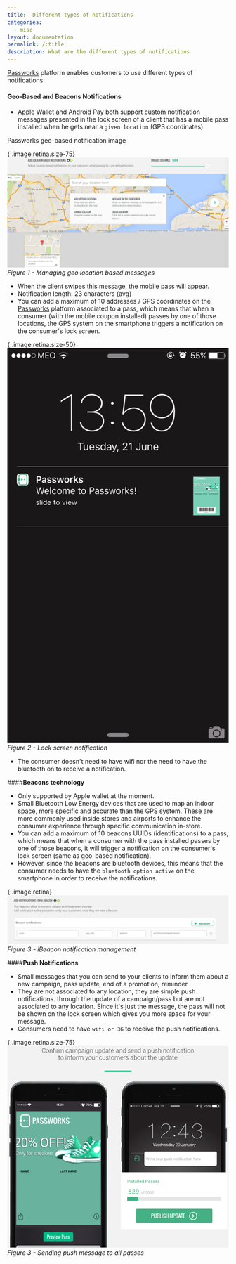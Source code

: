 ```yaml
---
title:  Different types of notifications
categories:
  - misc
layout: documentation
permalink: /:title
description: What are the different types of notifications
---
```



[Passworks](https://www.passworks.io) platform enables customers to use different types of notifications:


#### **Geo-Based and Beacons Notifications**

- Apple Wallet and Android Pay both support custom notification messages presented in the lock screen of a client that has a mobile pass installed when he gets near a `given location` (GPS coordinates).

Passworks geo-based notification image

{:.image.retina.size-75}
![geo-fencing](/assets/images/types-of-notifications/geo-fencing.png)
*Figure 1 - Managing geo location based messages*

- When the client swipes this message, the mobile pass will appear.  
- Notification length: 23 characters (avg)
- You can add a maximum of 10 addresses / GPS coordinates on the [Passworks](https://www.passworks.io) platform associated to a pass, which means that when a consumer (with the mobile coupon installed) passes by one of those locations, the GPS system on the smartphone triggers a notification on the consumer's lock screen.

{:.image.retina.size-50}
![lock-screen-notification](/assets/images/types-of-notifications/lock-screen-notification.png)
*Figure 2 - Lock screen notification*

- The consumer doesn't need to have wifi nor the need to have the bluetooth on to receive a notification.

####**Beacons technology**

- Only supported by Apple wallet at the moment.
- Small Bluetooth Low Energy devices that are used to map an indoor space, more specific and accurate than the GPS system. These are more commonly used inside stores and airports to enhance the consumer experience through specific communication in-store.
- You can add a maximum of 10 beacons UUIDs (identifications) to a pass, which means that when a consumer with the pass installed passes by one of those beacons, it will trigger a notification on the consumer's lock screen (same as geo-based notification).
- However, since the beacons are bluetooth devices, this means that the consumer needs to have the `bluetooth option active`
on the smartphone in order to receive the notifications.


{:.image.retina}
![lock-screen-notification](/assets/images/types-of-notifications/ibeacon-management.png)
*Figure 3 - iBeacon notification management*


####**Push Notifications**
- Small messages that you can send to your clients to inform them about a new campaign, pass update, end of a promotion, reminder.
- They are not associated to any location, they are simple push notifications.
through the update of a campaign/pass but are not associated to any location. Since it's just the message, the pass will not be shown on the lock screen which gives you more space for your message.
- Consumers need to have `wifi or 3G` to receive the push notifications.

{:.image.retina.size-75}
![lock-screen-notification](/assets/images/types-of-notifications/push-message.png)
*Figure 3 - Sending push message to all passes*
